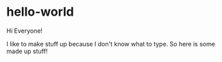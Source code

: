 # hello-world

Hi Everyone!

I like to make stuff up because I don't know what to type. 
So here is some made up stuff!
